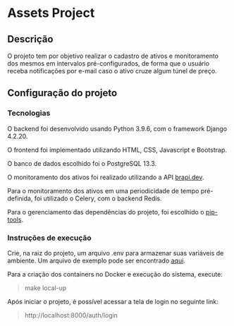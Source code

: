 # Assets Project

## Descrição

O projeto tem por objetivo realizar o cadastro de ativos e monitoramento dos mesmos em intervalos pré-configurados, de forma que o usuário receba notificações por e-mail caso o ativo cruze algum túnel de preço.

## Configuração do projeto

### Tecnologias

O backend foi desenvolvido usando Python 3.9.6, com o framework Django 4.2.20. 

O frontend foi implementado utilizando HTML, CSS, Javascript e Bootstrap. 

O banco de dados escolhido foi o PostgreSQL 13.3.

O monitoramento dos ativos foi realizado utilizando a API [brapi.dev](https://brapi.dev).

Para o monitoramento dos ativos em uma periodicidade de tempo pré-definida, foi utilizado o Celery, com o backend Redis.

Para o gerenciamento das dependências do projeto, foi escolhido o [pip-tools](https://pypi.org/project/pip-tools/).
### Instruções de execução

Crie, na raiz do projeto, um arquivo .env para armazenar suas variáveis de ambiente. Um arquivo de exemplo pode ser encontrado [aqui](.env_example).

Para a criação dos containers no Docker e execução do sistema, execute:
> make local-up

Após iniciar o projeto, é possível acessar a tela de login no seguinte link:
> http://localhost:8000/auth/login

